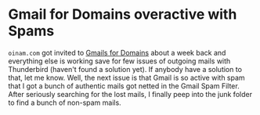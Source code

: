 # Gmail for Domains overactive with Spams

`oinam.com` got invited to [Gmails for Domains](http://www.flickr.com/photos/brajeshwar/157216904/) about a week back and everything else is working save for few issues of outgoing mails with Thunderbird (haven't found a solution yet). If anybody have a solution to that, let me know. Well, the next issue is that Gmail is so active with spam that I got a bunch of authentic mails got netted in the Gmail Spam Filter. After seriously searching for the lost mails, I finally peep into the junk folder to find a bunch of non-spam mails.